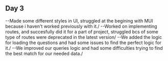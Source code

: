 ## Day 3

--Made some different styles in UI, struggled at the begining with MUI because i haven't worked previously with it./
--Worked on implementing routes, and succesfully did it for a part of project, 
  struggled bcs of some type of routes were deprecated in the latest version/
--We added the logic for loading the questions and had some issues to find the perfect logic for it./
--We improved our queries logic and had some difficulties trying to find the best match for our needed data./
